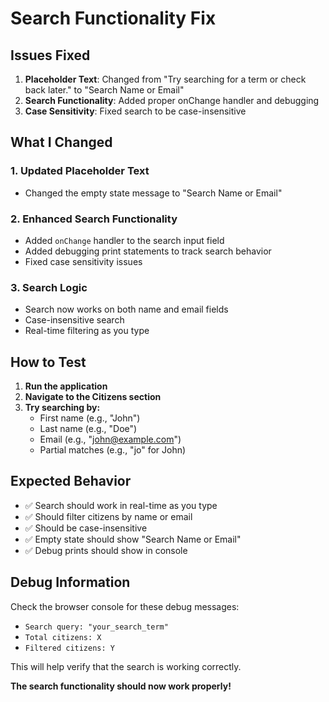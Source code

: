 # Search Functionality Fix

## Issues Fixed

1. **Placeholder Text**: Changed from "Try searching for a term or check back later." to "Search Name or Email"
2. **Search Functionality**: Added proper onChange handler and debugging
3. **Case Sensitivity**: Fixed search to be case-insensitive

## What I Changed

### 1. Updated Placeholder Text
- Changed the empty state message to "Search Name or Email"

### 2. Enhanced Search Functionality
- Added `onChange` handler to the search input field
- Added debugging print statements to track search behavior
- Fixed case sensitivity issues

### 3. Search Logic
- Search now works on both name and email fields
- Case-insensitive search
- Real-time filtering as you type

## How to Test

1. **Run the application**
2. **Navigate to the Citizens section**
3. **Try searching by:**
   - First name (e.g., "John")
   - Last name (e.g., "Doe")
   - Email (e.g., "john@example.com")
   - Partial matches (e.g., "jo" for John)

## Expected Behavior

- ✅ Search should work in real-time as you type
- ✅ Should filter citizens by name or email
- ✅ Should be case-insensitive
- ✅ Empty state should show "Search Name or Email"
- ✅ Debug prints should show in console

## Debug Information

Check the browser console for these debug messages:
- `Search query: "your_search_term"`
- `Total citizens: X`
- `Filtered citizens: Y`

This will help verify that the search is working correctly.

**The search functionality should now work properly!** 